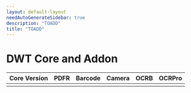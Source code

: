 ```yaml
---
layout: default-layout
needAutoGenerateSidebar: true
description: "TOADD"
title: "TOADD"
---
```


# DWT Core and Addon

| Core Version | PDFR | Barcode | Camera | OCRB | OCRPro|
|:-:|:-:|:-:|:-:|:-:|:-:|
||||||| 
